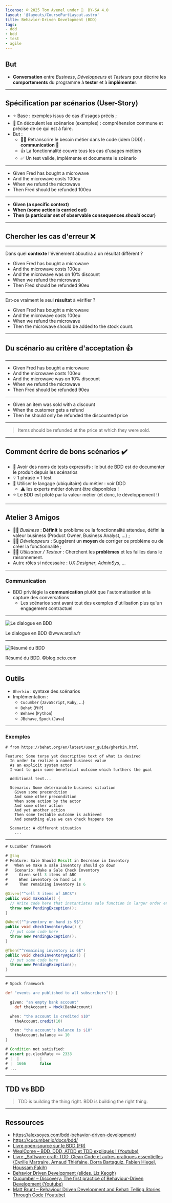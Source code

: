 ```yaml
---
license: © 2025 Tom Avenel under 󰵫  BY-SA 4.0
layout: '@layouts/CoursePartLayout.astro'
title: Behavior-Driven Development (BDD)
tags:
- ddd
- bdd
- test
- agile
---
```


## But

- **Conversation** entre _Business_, _Développeurs_ et _Testeurs_ pour décrire les **comportements** du programme à **tester** et à **implémenter**.

---

## Spécification par scénarios (User-Story)

- ⭐ Base : exemples issus de cas d'usages précis ;
- 📜 En découlent les scénarios (exemples) : compréhension commune et précise de ce qui est à faire.
- But :
  - 🧑‍💼 Retranscrire le besoin métier dans le code (idem DDD) : **communication** 💬
  - 👍 La fonctionnalité couvre tous les cas d'usages métiers
  - ✅ Un test valide, implémente et documente le scénario

---

- Given Fred has bought a microwave
- And the microwave costs 100eu
- When we refund the microwave
- Then Fred should be refunded 100eu

---

- **Given (a specific context)**
- **When (some action is carried out)**
- **Then (a particular set of observable consequences _should_ occur)**

---

## Chercher les cas d'erreur ❌

---

Dans quel **contexte** l'événement aboutira à un résultat différent ?

- Given Fred has bought a microwave
- And the microwave costs 100eu
- And the microwave was on 10% discount
- When we refund the microwave
- Then Fred should be refunded 90eu

---

Est-ce vraiment le seul **résultat** à vérifier ?

- Given Fred has bought a microwave
- And the microwave costs 100eu
- When we refund the microwave
- Then the microwave should be added to the stock count.

---

## Du scénario au critère d'acceptation 👍

---

- Given Fred has bought a microwave
- And the microwave costs 100eu
- And the microwave was on 10% discount
- When we refund the microwave
- Then Fred should be refunded 90eu

---

- Given an item was sold with a discount
- When the customer gets a refund
- Then he should only be refunded the discounted price

---

> Items should be refunded at the price at which they were sold.

---

## Comment écrire de bons scénarios ✔️

- 📜 Avoir des noms de tests expressifs : le but de BDD est de documenter le produit depuis les scénarios
- 💡 1 phrase = 1 test
- 💬 Utiliser le langage (ubiquitaire) du métier : voir DDD
  - ⚠️ les experts métier doivent être disponibles !
- ⭐ Le BDD est piloté par la valeur métier (et donc, le développement !)

---

## Atelier 3 Amigos

- 🧑‍💼 _Business_ : **Définit** le problème ou la fonctionnalité attendue, défini la valeur business (Product Owner, Business Analyst, ...) ;
- 🧑‍💻 _Développeurs_ : Suggèrent un **moyen** de corriger ce problème ou de créer la fonctionnalité ;
- 🧑‍🔬 _Utilisateur / Testeur_ : Cherchent les **problèmes** et les failles dans le raisonnement.
- Autre rôles si nécessaire : _UX Designer_, _AdminSys_, …

---

### Communication

- BDD privilégie la **communication** plutôt que l'automatisation et la capture des conversations
  - Les scénarios sont avant tout des exemples d'utilisation plus qu'un engagement contractuel

---

![Le dialogue en BDD](https://www.arolla.fr/bdd-dialogue-png/) <!-- TODO: REDO DIAG -->

<div class="caption">Le dialogue en BDD ©www.arolla.fr</div>

---

![Résumé du BDD](https://blog.octo.com/le-bdd/behavior-driven-development-1-702x1024.webp) <!-- TODO: REDO DIAG -->

<div class="caption">Résumé du BDD. ©blog.octo.com</div>

---

## Outils

- `Gherkin` : syntaxe des scénarios
- Implémentation :
  - `Cucumber` (`JavaScript`, `Ruby`, …)
  - `Behat` (`PHP`)
  - `Behave` (`Python`)
  - `JBehave`, `Spock` (`Java`)

---

### Exemples

```gherkin
# from https://behat.org/en/latest/user_guide/gherkin.html

Feature: Some terse yet descriptive text of what is desired
  In order to realize a named business value
  As an explicit system actor
  I want to gain some beneficial outcome which furthers the goal

  Additional text...

  Scenario: Some determinable business situation
    Given some precondition
    And some other precondition
    When some action by the actor
    And some other action
    And yet another action
    Then some testable outcome is achieved
    And something else we can check happens too

  Scenario: A different situation
    ...
```

---

```java
# Cucumber framework

# @tag
# Feature: Sale Should Result in Decrease in Inventory
#   When we make a sale inventory should go down
#   Scenario: Make a Sale Check Inventory
#     Given sell 3 items of ABC 
#     When inventory on hand is 9
#     Then remaining inventory is 6

@Given("^sell 3 items of ABC$")
public void makeSale() {
  // Write code here that instantiates sale function in larger order entry system
  throw new PendingException();
}

@When(("^inventory on hand is 9$")
public void checkInventoryNow() {
  // put some code here
  throw new PendingException();
}

@Then("^remaining inventory is 6$")
public void checkInventoryAgain() {
  // put some code here
  throw new PendingException();
}
```

---

```groovy
# Spock framework

def "events are published to all subscribers"() {

  given: "an empty bank account"
    def theAccount = Mock(BankAccount)

  when: "the account is credited $10"
    theAccount.credit(10)

  then: "the account's balance is $10"
    theAccount.balance == 10
}

# Condition not satisfied:
# assert pc.clockRate >= 2333
# |  |         |
# |  1666      false
# ...
```

---

## TDD vs BDD

> TDD is building the thing right.
> BDD is building the right thing.

---

## Ressources

- <https://alexsoyes.com/bdd-behavior-driven-development/>
- <https://cucumber.io/docs/bdd/>
- [Livre open-source sur le BDD (FR)](https://github.com/Halleck45/livre-developpement-pilote-comportement)
- [WealCome – BDD, DDD, ATDD et TDD expliqués ! (Youtube)](https://www.youtube.com/watch?v=jxBmKvS7lAo)
- [Livre _Software craft: TDD, Clean Code et autres pratiques essentielles (Cyrille Martraire, Arnaud Thiéfaine, Dorra Bartaguiz, Fabien Hiegel, Houssam Fakih)](https://www.decitre.fr/livres/software-craft-9782100825202.html)
- [Behavior Driven Development (slides, Liz Keogh)][LizKeogh]
- [Cucumber – Discovery: The first practice of Behaviour-Driven Development (Youtube)](https://www.youtube.com/watch?v=JuWEQsE7Hlo)
- [Matt Brunt – Behaviour Driven Development and Behat: Telling Stories Through Code (Youtube)](https://www.youtube.com/watch?v=bCLlBgYQoIk)

[LizKeogh]: https://www.slideshare.net/lunivore/behavior-driven-development-11754474

